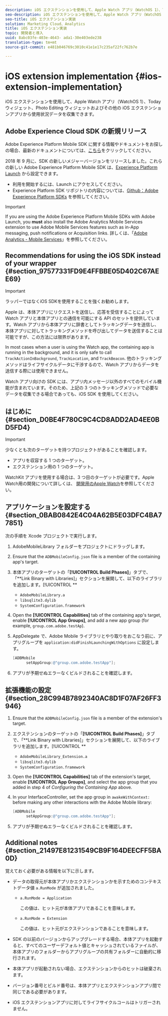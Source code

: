 ```yaml
---
description: iOS エクステンションを使用して、Apple Watch アプリ（WatchOS 1）、Today ウィジェット、Photo Editing ウィジェットおよびその他の iOS エクステンションアプリから使用状況データを収集できます。
seo-description: iOS エクステンションを使用して、Apple Watch アプリ（WatchOS 1）、Today ウィジェット、Photo Editing ウィジェットおよびその他の iOS エクステンションアプリから使用状況データを収集できます。
seo-title: iOS エクステンション実装
solution: Marketing Cloud、Analytics
title: iOS エクステンション実装
topic: 開発者と導入
uuid: 8abc03fe-403e-4643- ada1-30e403ede238
translation-type: tm+mt
source-git-commit: e481b046769c3010c41e1e17c235af22fc762b7e

---
```



# iOS extension implementation {#ios-extension-implementation}

iOS エクステンションを使用して、Apple Watch アプリ（WatchOS 1）、Today ウィジェット、Photo Editing ウィジェットおよびその他の iOS エクステンションアプリから使用状況データを収集できます。

## Adobe Experience Cloud SDK の新規リリース

Adobe Experience Platform Mobile SDK に関する情報やドキュメントをお探しの場合、最新のドキュメントについては、[こちら](https://aep-sdks.gitbook.io/docs/)をクリックしてください。

2018 年 9 月に、SDK の新しいメジャーバージョンをリリースしました。これらの新しい Adobe Experience Platform Mobile SDK は、[Experience Platform Launch](https://www.adobe.com/experience-platform/launch.html) から設定できます。

* 利用を開始するには、Launch にアクセスしてください。
* Experience Platform SDK リポジトリの内容については、[Github：Adobe Experience Platform SDKs](https://github.com/Adobe-Marketing-Cloud/acp-sdks) を参照してください。

>[!IMPORTANT]
>
> If you are using the Adobe Experience Platform Mobile SDKs with Adobe Launch, you **must** also install the Adobe Analytics Mobile Services extension to use Adobe Mobile Services features such as in-App messaging, push notifications or Acquisition links. 詳しくは、「[Adobe Analytics - Mobile Services](https://aep-sdks.gitbook.io/docs/using-mobile-extensions/adobe-analytics-mobile-services)」を参照してください。

## Recommendations for using the iOS SDK instead of your wrapper {#section_97577331FD9E4FFBBE05D402C67AEE69}

>[!IMPORTANT]
>
>ラッパーではなくiOS SDKを使用することを強くお勧めします。

Apple は、本体アプリにリクエストを送信し、応答を受信することによって Watch アプリと本体アプリとの通信を可能にする API のセットを提供しています。Watch アプリから本体アプリに辞書としてトラッキングデータを送信し、本体アプリに対してトラッキングメソッドを呼び出してデータを送信することは可能ですが、この方法には限界があります。

In most cases when a user is using the Watch app, the containing app is running in the background, and it is only safe to call `TrackActionInBackground`, `TrackLocation`, and `TrackBeacon`. 他のトラッキングメソッドはライフサイクルデータに干渉するので、Watch アプリからデータを送信する際には使用できません。

Watch アプリ向けの SDK には、アプリ内メッセージ以外のすべてのモバイル機能が含まれています。そのため、上記の 3 つのトラッキングメソッドで必要なデータを収集できる場合であっても、iOS SDK を使用してください。

## はじめに {#section_D0BE4F780C9C4CD8ADD2AD4EE0BD5FD4}

>[!IMPORTANT]
>
>少なくとも次のターゲットを持つプロジェクトがあることを確認します。
>
>* アプリを収容する 1 つのターゲット。
>* エクステンション用の 1 つのターゲット。
>



WatchKit アプリを使用する場合は、3 つ目のターゲットが必要です。Apple Watch用の開発について詳しくは、 [開発用のApple Watch](https://developer.apple.com/library/ios/documentation/General/Conceptual/WatchKitProgrammingGuide/index.html#//apple_ref/doc/uid/TP40014969-CH8-SW1)を参照してください。

## アプリケーションを設定する {#section_0BAB0842E4C04A62B5E03DFC4BA77851}

次の手順を Xcode プロジェクトで実行します。

1. AdobeMobileLibrary フォルダーをプロジェクトにドラッグします。
1. Ensure that the `ADBMobileConfig.json` file is a member of the containing app's target.
1. 本体アプリのターゲットの「**[!UICONTROL Build Phases]**」タブで、「**Link Binary with Libraries]」セクションを展開して、以下のライブラリを追加します。[!UICONTROL **

   * `AdobeMobileLibrary.a`
   * `libsqlite3.dylib`
   * `SystemConfiguration.framework`

1. Open the **[!UICONTROL Capabilities]** tab of the containing app's target, enable **[!UICONTROL App Groups]**, and add a new app group (for example, `group.com.adobe.testAp`).

1. AppDelegate で、Adobe Mobile ライブラリとやり取りをおこなう前に、アプリグループを `application:didFinishLaunchingWithOptions` に設定します。

   ```objective-c
   [ADBMobile 
         setAppGroup:@"group.com.adobe.testApp"];
   ```

1. アプリが予期せぬエラーなくビルドされることを確認します。

## 拡張機能の設定 {#section_28C994B7892340AC8D1F07AF26FF3946}

1. Ensure that the `ADBMobileConfig.json` file is a member of the extension's target.
1. エクステンションのターゲットの「**[!UICONTROL Build Phases]**」タブで、「**Link Binary with Libraries]」セクションを展開して、以下のライブラリを追加します。[!UICONTROL **

   * `AdobeMobileLibrary_Extension.a`
   * `libsqlite3.dylib`
   * `SystemConfiguration.framework`

1. Open the **[!UICONTROL Capabilities]** tab of the extension's target, enable **[!UICONTROL App Groups]**, and select the app group that you added in step 4 of *Configuring the Containing App* above.

1. In your InterfaceController, set the app group in `awakeWithContext:` before making any other interactions with the Adobe Mobile library:

   ```objective-c
   [ADBMobile 
         setAppGroup:@"group.com.adobe.testApp"];
   ```

1. アプリが予期せぬエラーなくビルドされることを確認します。

## Additional notes {#section_21497E81231549CB9F164DEECFF5BA0D}

覚えておく必要がある情報を以下に示します。

* データの取得元が本体アプリかエクステンションかを示すためのコンテキストデータ値 `a.RunMode` が追加されました。

   * `a.RunMode = Application`

      この値は、ヒット元が本体アプリであることを意味します。
   * `a.RunMode = Extension`

      この値は、ヒット元がエクステンションであることを意味します。

* SDK の以前のバージョンからアップグレードする場合、本体アプリを起動すると、すべてのユーザーデフォルト値とキャッシュされているファイルが、本体アプリのフォルダーからアプリグループの共有フォルダーに自動的に移行されます。
* 本体アプリが起動されない場合、エクステンションからのヒットは破棄されます。
* バージョン番号とビルド番号は、本体アプリとエクステンションアプリ間で同じである必要があります。
* iOS エクステンションアプリに対してライフサイクルコールはトリガーされません。

